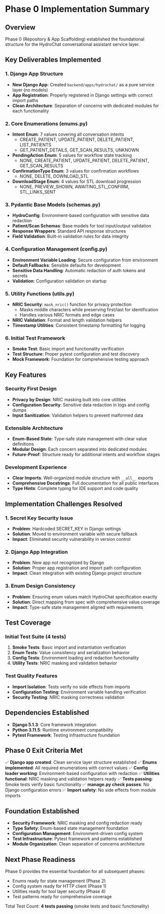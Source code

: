 # Phase 0 Implementation Summary

## Overview
Phase 0 (Repository & App Scaffolding) established the foundational structure for the HydroChat conversational assistant service layer.

## Key Deliverables Implemented

### 1. Django App Structure
- **New Django App**: Created `backend/apps/hydrochat/` as a pure service layer (no models)
- **App Registration**: Properly registered in Django settings with correct import paths
- **Clean Architecture**: Separation of concerns with dedicated modules for each functionality

### 2. Core Enumerations (enums.py)
- **Intent Enum**: 7 values covering all conversation intents
  - CREATE_PATIENT, UPDATE_PATIENT, DELETE_PATIENT, LIST_PATIENTS
  - GET_PATIENT_DETAILS, GET_SCAN_RESULTS, UNKNOWN
- **PendingAction Enum**: 5 values for workflow state tracking
  - NONE, CREATE_PATIENT, UPDATE_PATIENT, DELETE_PATIENT, GET_SCAN_RESULTS
- **ConfirmationType Enum**: 3 values for confirmation workflows
  - NONE, DELETE, DOWNLOAD_STL
- **DownloadStage Enum**: 4 values for STL download progression
  - NONE, PREVIEW_SHOWN, AWAITING_STL_CONFIRM, STL_LINKS_SENT

### 3. Pydantic Base Models (schemas.py)
- **HydroConfig**: Environment-based configuration with sensitive data redaction
- **Patient/Scan Schemas**: Base models for tool input/output validation
- **Response Wrappers**: Standard API response structures
- **Field Validation**: Built-in validation rules for data integrity

### 4. Configuration Management (config.py)
- **Environment Variable Loading**: Secure configuration from environment
- **Default Fallbacks**: Sensible defaults for development
- **Sensitive Data Handling**: Automatic redaction of auth tokens and secrets
- **Validation**: Configuration validation on startup

### 5. Utility Functions (utils.py)
- **NRIC Security**: `mask_nric()` function for privacy protection
  - Masks middle characters while preserving first/last for identification
  - Handles various NRIC formats and edge cases
- **NRIC Validation**: Format and length validation helpers
- **Timestamp Utilities**: Consistent timestamp formatting for logging

### 6. Initial Test Framework
- **Smoke Test**: Basic import and functionality verification
- **Test Structure**: Proper pytest configuration and test discovery
- **Mock Framework**: Foundation for comprehensive testing approach

## Key Features

### Security First Design
- **Privacy by Design**: NRIC masking built into core utilities
- **Configuration Security**: Sensitive data redaction in logs and config dumps
- **Input Sanitization**: Validation helpers to prevent malformed data

### Extensible Architecture
- **Enum-Based State**: Type-safe state management with clear value definitions
- **Modular Design**: Each concern separated into dedicated modules
- **Future-Proof**: Structure ready for additional intents and workflow stages

### Development Experience
- **Clear Imports**: Well-organized module structure with `__all__` exports
- **Comprehensive Docstrings**: Full documentation for all public interfaces
- **Type Hints**: Complete typing for IDE support and code quality

## Implementation Challenges Resolved

### 1. Secret Key Security Issue
- **Problem**: Hardcoded SECRET_KEY in Django settings
- **Solution**: Moved to environment variable with secure fallback
- **Impact**: Eliminated security vulnerability in version control

### 2. Django App Integration
- **Problem**: New app not recognized by Django
- **Solution**: Proper app registration and import path configuration
- **Impact**: Clean integration with existing Django project structure

### 3. Enum Design Consistency
- **Problem**: Ensuring enum values match HydroChat specification exactly
- **Solution**: Direct mapping from spec with comprehensive value coverage
- **Impact**: Type-safe state management aligned with requirements

## Test Coverage

### Initial Test Suite (4 tests)
1. **Smoke Tests**: Basic import and instantiation verification
2. **Enum Tests**: Value consistency and serialization behavior
3. **Config Tests**: Environment loading and redaction functionality
4. **Utility Tests**: NRIC masking and validation behavior

### Test Quality Features
- **Import Isolation**: Tests verify no side effects from imports
- **Configuration Testing**: Environment variable handling verification
- **Security Testing**: NRIC masking correctness validation

## Dependencies Established
- **Django 5.1.3**: Core framework integration
- **Python 3.11.5**: Runtime environment compatibility
- **Pytest Framework**: Testing infrastructure foundation

## Phase 0 Exit Criteria Met
✅ **Django app created**: Clean service layer structure established
✅ **Enums implemented**: All required enumerations with correct values
✅ **Config loader working**: Environment-based configuration with redaction
✅ **Utilities functional**: NRIC masking and validation helpers ready
✅ **Tests passing**: Smoke tests verify basic functionality
✅ **manage.py check passes**: No Django configuration errors
✅ **Import safety**: No side effects from module imports

## Foundation Established
- **Security Framework**: NRIC masking and config redaction ready
- **Type Safety**: Enum-based state management foundation
- **Configuration Management**: Environment-driven config system
- **Test Infrastructure**: Pytest framework and patterns established
- **Module Organization**: Clean separation of concerns architecture

## Next Phase Readiness
Phase 0 provides the essential foundation for all subsequent phases:
- Enums ready for state management (Phase 2)
- Config system ready for HTTP client (Phase 1)
- Utilities ready for tool layer security (Phase 4)
- Test patterns ready for comprehensive coverage

Total Test Count: **4 tests passing** (smoke tests and basic functionality)
